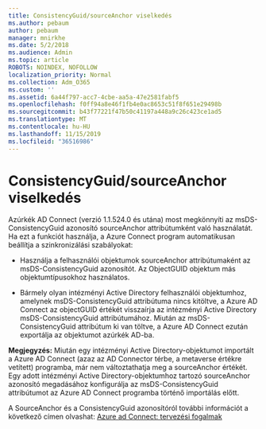```yaml
---
title: ConsistencyGuid/sourceAnchor viselkedés
ms.author: pebaum
author: pebaum
manager: mnirkhe
ms.date: 5/2/2018
ms.audience: Admin
ms.topic: article
ROBOTS: NOINDEX, NOFOLLOW
localization_priority: Normal
ms.collection: Adm_O365
ms.custom: ''
ms.assetid: 6a44f797-acc7-4cbe-aa5a-47e2581fabf5
ms.openlocfilehash: f0ff94a8e46f1fb4e0ac8653c51f8f651e29498b
ms.sourcegitcommit: b43f77221f47b50c41197a448a9c26c423ce1ad5
ms.translationtype: MT
ms.contentlocale: hu-HU
ms.lasthandoff: 11/15/2019
ms.locfileid: "36516986"
---
```

# <a name="consistencyguid--sourceanchor-behavior"></a>ConsistencyGuid/sourceAnchor viselkedés

Azúrkék AD Connect (verzió 1.1.524.0 és utána) most megkönnyíti az msDS-ConsistencyGuid azonosító sourceAnchor attribútumként való használatát. Ha ezt a funkciót használja, a Azure Connect program automatikusan beállítja a szinkronizálási szabályokat:
  
- Használja a felhasználói objektumok sourceAnchor attribútumaként az msDS-ConsistencyGuid azonosítót. Az ObjectGUID objektum más objektumtípusokhoz használatos.
    
- Bármely olyan intézményi Active Directory felhasználói objektumhoz, amelynek msDS-ConsistencyGuid attribútuma nincs kitöltve, a Azure AD Connect az objectGUID értékét visszaírja az intézményi Active Directory msDS-ConsistencyGuid attribútumához. Miután az msDS-ConsistencyGuid attribútum ki van töltve, a Azure AD Connect ezután exportálja az objektumot azúrkék AD-ba.
    
 **Megjegyzés:** Miután egy intézményi Active Directory-objektumot importált a Azure AD Connect (azaz az AD Connector térbe, a metaverse értékre vetített) programba, már nem változtathatja meg a sourceAnchor értékét. Egy adott intézményi Active Directory-objektumhoz tartozó sourceAnchor azonosító megadásához konfigurálja az msDS-ConsistencyGuid attribútumot az Azure AD Connect programba történő importálás előtt. 
  
A SourceAnchor és a ConsistencyGuid azonosítóról további információt a következő címen olvashat: [Azure ad Connect: tervezési fogalmak](https://docs.microsoft.com/azure/active-directory/connect/active-directory-aadconnect-design-concepts)
  

